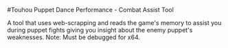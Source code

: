 #Touhou Puppet Dance Performance - Combat Assist Tool

A tool that uses web-scrapping and reads the game's memory to assist you during puppet fights giving you insight about the enemy puppet's weaknesses.
Note: Must be debugged for x64.
